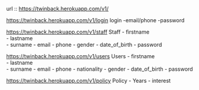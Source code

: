 url :: https://twinback.herokuapp.com/v1/

https://twinback.herokuapp.com/v1/login
login
    -email/phone
    -password

https://twinback.herokuapp.com/v1/staff
Staff
    -   firstname  
    -    lastname  
    -    surname 
    -    email
    -    phone 
    -   gender
    -   date_of_birth
    -   password 

https://twinback.herokuapp.com/v1/users
Users
    -   firstname  
    -    lastname  
    -    surname 
    -    email
    -    phone 
    -   nationality
    -   gender
    -   date_of_birth
    -   password

https://twinback.herokuapp.com/v1/policy
Policy
    - Years
    - interest


